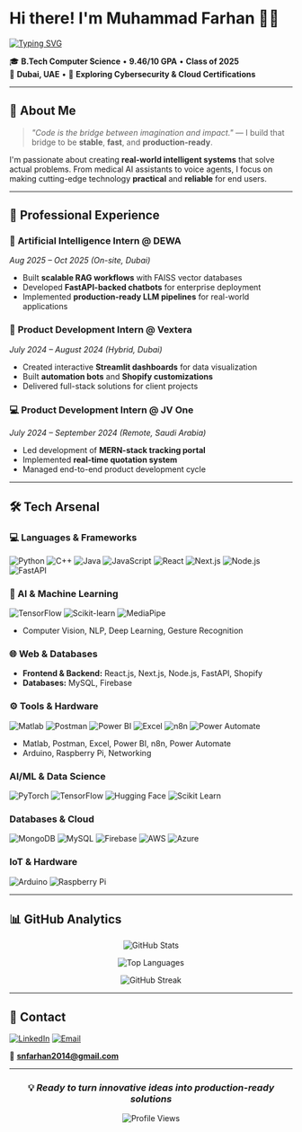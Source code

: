 # Hi there! I'm Muhammad Farhan 👨‍💻

[![Typing SVG](https://readme-typing-svg.herokuapp.com?font=JetBrains+Mono&weight=500&size=24&pause=1000&color=00D9FF&center=true&vCenter=true&width=600&lines=AI%2FML+Engineer+%7C+Full-Stack+Developer;Building+Intelligent+Systems+%F0%9F%A4%96;IoT+Enthusiast+%7C+Problem+Solver;Making+AI+Practical+%26+Production-Ready)](https://git.io/typing-svg)

🎓 **B.Tech Computer Science** • **9.46/10 GPA** • **Class of 2025**  
📍 **Dubai, UAE** • 🧠 **Exploring Cybersecurity & Cloud Certifications**

---

## 🌟 **About Me**

> *"Code is the bridge between imagination and impact."* — I build that bridge to be **stable**, **fast**, and **production-ready**.

I'm passionate about creating **real-world intelligent systems** that solve actual problems. From medical AI assistants to voice agents, I focus on making cutting-edge technology **practical** and **reliable** for end users.

---

## 💼 **Professional Experience**

### 🏢 **Artificial Intelligence Intern @ DEWA** 
*Aug 2025 – Oct 2025 (On-site, Dubai)*
- Built **scalable RAG workflows** with FAISS vector databases  
- Developed **FastAPI-backed chatbots** for enterprise deployment  
- Implemented **production-ready LLM pipelines** for real-world applications  

### 🚀 **Product Development Intern @ Vextera** 
*July 2024 – August 2024 (Hybrid, Dubai)*
- Created interactive **Streamlit dashboards** for data visualization  
- Built **automation bots** and **Shopify customizations**  
- Delivered full-stack solutions for client projects  

### 💻 **Product Development Intern @ JV One** 
*July 2024 – September 2024 (Remote, Saudi Arabia)*
- Led development of **MERN-stack tracking portal**  
- Implemented **real-time quotation system**  
- Managed end-to-end product development cycle  

---

## 🛠️ Tech Arsenal

### 💻 Languages & Frameworks
![Python](https://img.shields.io/badge/Python-3776AB?style=for-the-badge&logo=python&logoColor=white)
![C++](https://img.shields.io/badge/C%2B%2B-00599C?style=for-the-badge&logo=cplusplus&logoColor=white)
![Java](https://img.shields.io/badge/Java-007396?style=for-the-badge&logo=openjdk&logoColor=white)
![JavaScript](https://img.shields.io/badge/JavaScript-F7DF1E?style=for-the-badge&logo=javascript&logoColor=black)
![React](https://img.shields.io/badge/React-61DAFB?style=for-the-badge&logo=react&logoColor=black)
![Next.js](https://img.shields.io/badge/Next.js-000000?style=for-the-badge&logo=nextdotjs&logoColor=white)
![Node.js](https://img.shields.io/badge/Node.js-339933?style=for-the-badge&logo=node.js&logoColor=white)
![FastAPI](https://img.shields.io/badge/FastAPI-009688?style=for-the-badge&logo=fastapi&logoColor=white)

### 🧠 AI & Machine Learning
![TensorFlow](https://img.shields.io/badge/TensorFlow-FF6F00?style=for-the-badge&logo=tensorflow&logoColor=white)
![Scikit-learn](https://img.shields.io/badge/Scikit--learn-F7931E?style=for-the-badge&logo=scikitlearn&logoColor=white)
![MediaPipe](https://img.shields.io/badge/MediaPipe-4285F4?style=for-the-badge&logo=google&logoColor=white)

- Computer Vision, NLP, Deep Learning, Gesture Recognition

### 🌐 Web & Databases
- **Frontend & Backend:** React.js, Next.js, Node.js, FastAPI, Shopify  
- **Databases:** MySQL, Firebase  

### ⚙️ Tools & Hardware
![Matlab](https://img.shields.io/badge/Matlab-0076A8?style=for-the-badge&logo=mathworks&logoColor=white)
![Postman](https://img.shields.io/badge/Postman-FF6C37?style=for-the-badge&logo=postman&logoColor=white)
![Power BI](https://img.shields.io/badge/Power_BI-F2C811?style=for-the-badge&logo=powerbi&logoColor=black)
![Excel](https://img.shields.io/badge/Excel-217346?style=for-the-badge&logo=microsoftexcel&logoColor=white)
![n8n](https://img.shields.io/badge/n8n-EA4C89?style=for-the-badge&logo=n8n&logoColor=white)
![Power Automate](https://img.shields.io/badge/Power_Automate-0066FF?style=for-the-badge&logo=powerautomate&logoColor=white)

- Matlab, Postman, Excel, Power BI, n8n, Power Automate  
- Arduino, Raspberry Pi, Networking

### **AI/ML & Data Science**
![PyTorch](https://img.shields.io/badge/PyTorch-EE4C2C?style=for-the-badge&logo=pytorch&logoColor=white)
![TensorFlow](https://img.shields.io/badge/TensorFlow-FF6F00?style=for-the-badge&logo=tensorflow&logoColor=white)
![Hugging Face](https://img.shields.io/badge/🤗_Hugging_Face-FFD21E?style=for-the-badge)
![Scikit Learn](https://img.shields.io/badge/Scikit_Learn-F7931E?style=for-the-badge&logo=scikit-learn&logoColor=white)

### **Databases & Cloud**
![MongoDB](https://img.shields.io/badge/MongoDB-47A248?style=for-the-badge&logo=mongodb&logoColor=white)
![MySQL](https://img.shields.io/badge/MySQL-4479A1?style=for-the-badge&logo=mysql&logoColor=white)
![Firebase](https://img.shields.io/badge/Firebase-FFCA28?style=for-the-badge&logo=firebase&logoColor=black)
![AWS](https://img.shields.io/badge/AWS-232F3E?style=for-the-badge&logo=amazon-aws&logoColor=white)
![Azure](https://img.shields.io/badge/Azure-0078D4?style=for-the-badge&logo=microsoft-azure&logoColor=white)

### **IoT & Hardware**
![Arduino](https://img.shields.io/badge/Arduino-00979D?style=for-the-badge&logo=arduino&logoColor=white)
![Raspberry Pi](https://img.shields.io/badge/Raspberry_Pi-A22846?style=for-the-badge&logo=raspberry-pi&logoColor=white)

---

## 📊 **GitHub Analytics**

<div align="center">
  
  ![GitHub Stats](https://github-readme-stats.vercel.app/api?username=Snfarhan&show_icons=true&theme=tokyonight&hide_border=true&bg_color=0D1117)
  
  ![Top Languages](https://github-readme-stats.vercel.app/api/top-langs/?username=Snfarhan&layout=compact&theme=tokyonight&hide_border=true&bg_color=0D1117)
  
  ![GitHub Streak](https://github-readme-streak-stats.herokuapp.com?user=Snfarhan&theme=tokyonight&hide_border=true&background=0D1117)
  
</div>

---

## 📱 **Contact**

[![LinkedIn](https://img.shields.io/badge/LinkedIn-0077B5?style=for-the-badge&logo=linkedin&logoColor=white)](https://www.linkedin.com/in/muhammad-farhan-858a77267/)
[![Email](https://img.shields.io/badge/Email-D14836?style=for-the-badge&logo=gmail&logoColor=white)](mailto:snfarhan2014@gmail.com)

📧 **snfarhan2014@gmail.com**

---

<div align="center">
  
  ### 💡 *Ready to turn innovative ideas into production-ready solutions*
  
  ![Profile Views](https://komarev.com/ghpvc/?username=Snfarhan&color=00D9FF&style=for-the-badge)
  
</div>
